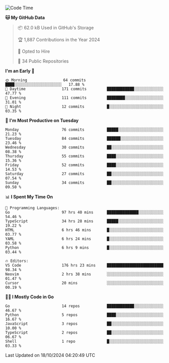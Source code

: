 <!--START_SECTION:thansetan-waka-->
![Code Time](http://img.shields.io/badge/Code%20Time-179%20hrs%2021%20mins-blue)

**🐱 My GitHub Data** 

> 📦 62.0 kB Used in GitHub's Storage 
 > 
> 🏆 1,887 Contributions in the Year 2024
 > 
> 💼 Opted to Hire
 > 
> 📜 34 Public Repositories 
 > 

**I'm an Early 🐤** 

```text
🌞 Morning                64 commits          ████░░░░░░░░░░░░░░░░░░░░░   17.88 % 
🌆 Daytime                171 commits         ████████████░░░░░░░░░░░░░   47.77 % 
🌃 Evening                111 commits         ████████░░░░░░░░░░░░░░░░░   31.01 % 
🌙 Night                  12 commits          █░░░░░░░░░░░░░░░░░░░░░░░░   03.35 % 
```

📅 **I'm Most Productive on Tuesday** 

```text
Monday                   76 commits          █████░░░░░░░░░░░░░░░░░░░░   21.23 % 
Tuesday                  84 commits          ██████░░░░░░░░░░░░░░░░░░░   23.46 % 
Wednesday                30 commits          ██░░░░░░░░░░░░░░░░░░░░░░░   08.38 % 
Thursday                 55 commits          ████░░░░░░░░░░░░░░░░░░░░░   15.36 % 
Friday                   52 commits          ████░░░░░░░░░░░░░░░░░░░░░   14.53 % 
Saturday                 27 commits          ██░░░░░░░░░░░░░░░░░░░░░░░   07.54 % 
Sunday                   34 commits          ██░░░░░░░░░░░░░░░░░░░░░░░   09.50 % 
```

📊 **I Spent My Time On** 

```text
💬 Programming Languages: 
Go                       97 hrs 40 mins      ██████████████░░░░░░░░░░░   54.46 % 
TypeScript               34 hrs 28 mins      █████░░░░░░░░░░░░░░░░░░░░   19.22 % 
HTML                     6 hrs 46 mins       █░░░░░░░░░░░░░░░░░░░░░░░░   03.77 % 
YAML                     6 hrs 24 mins       █░░░░░░░░░░░░░░░░░░░░░░░░   03.58 % 
Python                   6 hrs 9 mins        █░░░░░░░░░░░░░░░░░░░░░░░░   03.44 % 

🔥 Editors: 
VS Code                  176 hrs 23 mins     █████████████████████████   98.34 % 
Neovim                   2 hrs 38 mins       ░░░░░░░░░░░░░░░░░░░░░░░░░   01.47 % 
Cursor                   20 mins             ░░░░░░░░░░░░░░░░░░░░░░░░░   00.19 % 
```

**🧑‍💻 I Mostly Code in Go** 

```text
Go                       14 repos            ████████████░░░░░░░░░░░░░   46.67 % 
Python                   5 repos             ████░░░░░░░░░░░░░░░░░░░░░   16.67 % 
JavaScript               3 repos             ██░░░░░░░░░░░░░░░░░░░░░░░   10.00 % 
TypeScript               2 repos             ██░░░░░░░░░░░░░░░░░░░░░░░   06.67 % 
Shell                    1 repo              █░░░░░░░░░░░░░░░░░░░░░░░░   03.33 % 
```

Last Updated on 18/10/2024 04:20:49 UTC
<!--END_SECTION:thansetan-waka-->